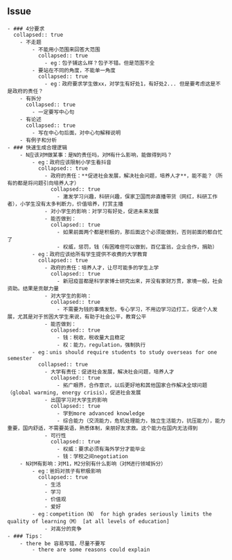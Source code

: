 ## Issue
	- ### 4分要求
	  collapsed:: true
		- 不走题
			- 不能用小范围来回答大范围
			  collapsed:: true
				- eg：包子铺这么样？包子不错。但是范围不全
			- 要站在不同的角度，不能单一角度
			  collapsed:: true
				- eg：政府要求学生做xx，对学生有好处1，有好处2... 但是要考虑这是不是政府的责任？
		- 有拆分
		  collapsed:: true
			- 一定要写中心句
		- 有论述
		  collapsed:: true
			- 写在中心句后面，对中心句解释说明
		- 有例子和分析
	- ### 快速生成合理逻辑
		- N应该对M做某事：是N的责任吗，对M有什么影响，能做得到吗？
			- eg：政府应该限制小学生看抖音
			  collapsed:: true
				- 政府的责任：**促进社会发展，解决社会问题，培养人才**，能不能？（所有的都是将问题引向培养人才）
				  collapsed:: true
					- 激发学习兴趣，科研兴趣，保家卫国而非直播带货（网红，科研工作者），小学生没有太多判断力，价值培养，打赏主播
				- 对小学生的影响：对学习有好处，促进未来发展
				- 能否做到：
				  collapsed:: true
					- 如果前面两个都是积极的，那后面这个必须能做到，否则前面的都白忙了
					- 权威，惩罚，钱（有困难但可以做到，百亿富翁，企业合作，捐助）
			- eg：政府应该给所有学生提供不收费的大学教育
			  collapsed:: true
				- 政府的责任：培养人才，让尽可能多的学生上学
				  collapsed:: true
					- 新冠疫苗都是科学家博士研究出来，并没有家财万贯，家境一般，社会资助。结果是贡献力量
				- 对大学生的影响：
				  collapsed:: true
					- 不需要为钱的事情发愁，专心学习，不用边学习边打工，促进个人发展，尤其是对于贫困大学生来说，有助于社会公平，教育公平
				- 能否做到：
				  collapsed:: true
					- 钱：税收，税收量大且稳定
					- 权：能力，regulation，强制执行
			- eg：unis should require students to study overseas for one semester
			  collapsed:: true
				- 大学有责任：促进社会发展，解决社会问题，培养人才
				  collapsed:: true
					- 拓广眼界，合作意识，以后更好地和其他国家合作解决全球问题（global warming, energy crisis），促进社会发展
				- 出国学习对大学生的影响
				  collapsed:: true
					- 学到more advanced knowledge
					- 综合能力（交流能力，危机处理能力，独立生活能力，抗压能力），能力重要，国内舒适，不需要英语，熟悉体制，亲朋好友求救。这个能力在国内无法得到
				- 可行性
				  collapsed:: true
					- 权威：要求必须有海外学分才能毕业
					- 钱：学校之间negotiation
		- N对M有影响：对M1，M2分别有什么影响（对M进行领域拆分）
			- eg：爸妈对孩子有积极影响
			  collapsed:: true
				- 生活
				- 学习
				- 价值观
				- 爱好
			- eg：competition（N） for high grades seriously limits the quality of learning（M） [at all levels of education]
				- 对高分的竞争
	- ### Tips：
		- there be 容易写错，尽量不要写
			- there are some reasons could explain